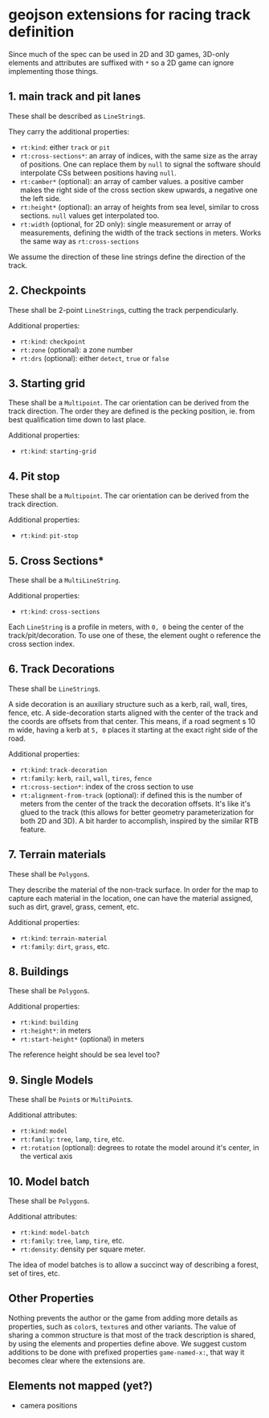 # geojson extensions for racing track definition

Since much of the spec can be used in 2D and 3D games, 3D-only elements and attributes are suffixed with `*` so a 2D game can ignore implementing those things.


## 1. main track and pit lanes

These shall be described as `LineString`s.

They carry the additional properties:

- `rt:kind`: either `track` or `pit`
- `rt:cross-sections*`: an array of indices, with the same size as the array of positions. One can replace them by `null` to signal the software should interpolate CSs between positions having `null`.
- `rt:camber*` (optional): an array of camber values. a positive camber makes the right side of the cross section skew upwards, a negative one the left side.
- `rt:height*` (optional): an array of heights from sea level, similar to cross sections. `null` values get interpolated too.
- `rt:width` (optional, for 2D only): single measurement or array of measurements, defining the width of the track sections in meters. Works the same way as `rt:cross-sections`

We assume the direction of these line strings define the direction of the track.


## 2. Checkpoints

These shall be 2-point `LineString`s, cutting the track perpendicularly.

Additional properties:
- `rt:kind`: `checkpoint`
- `rt:zone` (optional): a zone number
- `rt:drs` (optional): either `detect`, `true` or `false`


## 3. Starting grid

These shall be a `Multipoint`.
The car orientation can be derived from the track direction.
The order they are defined is the pecking position, ie. from best qualification time down to last place. 

Additional properties:
- `rt:kind`: `starting-grid`


## 4. Pit stop

These shall be a `Multipoint`.
The car orientation can be derived from the track direction.

Additional properties:
- `rt:kind`: `pit-stop`


## 5. Cross Sections*

These shall be a `MultiLineString`.

Additional properties:
- `rt:kind`: `cross-sections`

Each `LineString` is a profile in meters, with `0, 0` being the center of the track/pit/decoration.
To use one of these, the element ought o reference the cross section index.


## 6. Track Decorations

These shall be `LineString`s.

A side decoration is an auxiliary structure such as a kerb, rail, wall, tires, fence, etc.
A side-decoration starts aligned with the center of the track and the coords are offsets from that center.
This means, if a road segment s 10 m wide, having a kerb at `5, 0` places it starting at the exact right side of the road.

Additional properties:
- `rt:kind`: `track-decoration`
- `rt:family`: `kerb`, `rail`, `wall`, `tires`, `fence`
- `rt:cross-section*`: index of the cross section to use
- `rt:alignment-from-track` (optional): if defined this is the number of meters from the center of the track the decoration offsets. It's like it's glued to the track (this allows for better geometry parameterization for both 2D and 3D). A bit harder to accomplish, inspired by the similar RTB feature.


## 7. Terrain materials

These shall be `Polygon`s.

They describe the material of the non-track surface.
In order for the map to capture each material in the location, one can have the material assigned, such as dirt, gravel, grass, cement, etc.

Additional properties:
- `rt:kind`: `terrain-material`
- `rt:family`: `dirt`, `grass`, etc.


## 8. Buildings

These shall be `Polygon`s.
   
Additional properties:
- `rt:kind`: `building`
- `rt:height*`: in meters
- `rt:start-height*` (optional) in meters

The reference height should be sea level too?


## 9. Single Models

These shall be `Point`s or `MultiPoint`s.

Additional attributes:
- `rt:kind`: `model`
- `rt:family`: `tree`, `lamp`, `tire`, etc.
- `rt:rotation` (optional): degrees to rotate the model around it's center, in the vertical axis


## 10. Model batch

These shall be `Polygon`s.

Additional attributes:
- `rt:kind`: `model-batch`
- `rt:family`: `tree`, `lamp`, `tire`, etc.
- `rt:density`: density per square meter.

The idea of model batches is to allow a succinct way of describing a forest, set of tires, etc.


## Other Properties

Nothing prevents the author or the game from adding more details as properties, such as `color`s, `texture`s and other variants. The value of sharing a common structure is that most of the track description is shared, by using the elements and properties define above. We suggest custom additions to be done with prefixed properties `game-named-x:`, that way it becomes clear where the extensions are.




## Elements not mapped (yet?)

- camera positions
